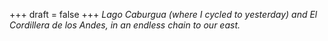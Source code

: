
+++
draft = false
+++
_Lago Caburgua (where I cycled to yesterday) and El Cordillera de los Andes, in an endless chain to our east._
